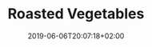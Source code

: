 ---
layout: recipe
date: 2019-06-06T20:07:18+02:00
draft: false    
title:  "Roasted Vegetables" # The title of your awesome recipe
image: Roasted-Sweet-Potatoes-1-500x375.jpg # Name of image in recipe bundle
imagecredit: https://placekitten.com/600/800 # URL to image source page, website, or creator
YouTubeID:  # The F2SYDXV1W1w part of https://www.youtube.com/watch?v=F2SYDXV1W1w
authorName: # Name of the recipe/article author
authorURL: # URL of their home website
sourceName: # Name of the source website
sourceURL: # Actual URL of the recipe itself
category: # The type of meal or course your recipe is about. For example: "dinner", "entree", or "dessert".
cuisine: # The region associated with your recipe. For example, "French", Mediterranean", or "American".
tags: # You don't have to have 3, feel free to have 10, 1, or none
  - tag1
  - tag2
  - tag3 
yield: 8
prepTime: 15
cookTime: 45

ingredients:
 - 2 sweet potatoes, peeled and sliced into 1 inch long, ½ inch wide chunks
 - 1 red bell pepper, cored, deseeded, and sliced into bite-sized strips
 - about 2 tablespoons coconut oil (or olive oil)
 - ¼ teaspoon cumin powder
 - Sea salt, to taste
directions:
 - On a large, rimmed baking sheet, toss the sweet potato with a generous tablespoon of coconut oil, the cumin and a sprinkle of salt.
 - Arrange them in a single layer, and set aside.
 - On a separate, smaller baking sheet, toss the bell pepper with about 1 teaspoon of coconut oil and a sprinkle of salt. Toss until lightly coated, and arrange them in a single layer.
 - Roast the sweet potatoes on the middle rack for about 35 minutes, tossing halfway, and roast the peppers on the top rack for about 20 minutes, tossing halfway. The vegetables will be tender and caramelized on the edges when they are ready.
---
